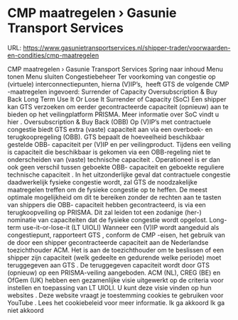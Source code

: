 # CMP maatregelen › Gasunie Transport Services

URL: https://www.gasunietransportservices.nl/shipper-trader/voorwaarden-en-condities/cmp-maatregelen

CMP maatregelen › Gasunie Transport Services
Spring naar inhoud
Menu tonen
Menu sluiten
Congestiebeheer
Ter voorkoming van congestie op (virtuele) interconnectiepunten, hierna (V)IP’s,  heeft
GTS
de volgende
CMP
-maatregelen ingevoerd:
Surrender of Capacity
Oversubscription & Buy Back
Long Term Use It Or Lose It
Surrender of Capacity (SoC)
Een shipper kan
GTS
verzoeken om eerder
gecontracteerde capaciteit
(opnieuw) aan te bieden op het veilingplatform PRISMA. Meer informatie over SoC vindt u
hier
.
Oversubscription & Buy Back (OBB)
Op (V)IP’s met
contractuele congestie
biedt
GTS
extra (vaste)
capaciteit
aan via een overboek- en terugkoopregeling (OBB).
GTS
bepaalt de hoeveelheid beschikbaar gestelde OBB-
capaciteit
per (V)IP en per veilingproduct.
Tijdens een veiling is
capaciteit
die beschikbaar is gekomen via een OBB-regeling niet te onderscheiden van (vaste)
technische capaciteit
. Operationeel is er dan ook geen verschil tussen geboekte OBB-
capaciteit
en geboekte reguliere
technische capaciteit
.
In het uitzonderlijke geval dat
contractuele congestie
daadwerkelijk
fysieke congestie
wordt, zal
GTS
de noodzakelijke maatregelen treffen om de
fysieke congestie
op te heffen. De meest optimale mogelijkheid om dit te bereiken zonder de rechten aan te tasten van shippers die OBB-
capaciteit
hebben gecontracteerd, is via een terugkoopveiling op PRISMA. Dit zal leiden tot een zodanige (her-)
nominatie
van capaciteiten dat de
fysieke congestie
wordt opgelost.
Long-term use-it-or-lose-it (LT UIOLI)
Wanneer een (V)IP wordt aangeduid als congestiepunt, rapporteert
GTS
, conform de
CMP
-eisen, het gebruik van de door een shipper
gecontracteerde capaciteit
aan de Nederlandse toezichthouder ACM. Het is aan de toezichthouder om te beslissen of een shipper zijn
capaciteit
(welk gedeelte en gedurende welke periode) moet teruggegeven aan
GTS
. De teruggegeven
capaciteit
wordt door
GTS
(opnieuw) op een PRISMA-veiling aangeboden.
ACM (NL), CREG (BE) en OfGem (UK) hebben een gezamenlijke visie uitgewerkt op de criteria voor instellen en toepassing van LT UIOLI. U kunt deze visie vinden
op hun websites
.
Deze website vraagt je toestemming cookies te gebruiken voor
YouTube
. Lees het
cookiebeleid
voor meer informatie.
Ik ga akkoord
Ik ga niet akkoord